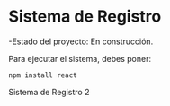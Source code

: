 <h1>Sistema de Registro</h1> 

-Estado del proyecto: En construcción.


Para ejecutar el sistema, debes poner:

```npm install react```

Sistema de Registro 2
